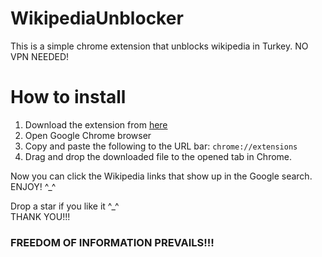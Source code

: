 # WikipediaUnblocker
This is a simple chrome extension that unblocks wikipedia in Turkey. NO VPN NEEDED!

# How to install
1.  Download the extension from <a href="">here</a>
2.  Open Google Chrome browser
3.  Copy and paste the following to the URL bar: `chrome://extensions`
4.  Drag and drop the downloaded file to the opened tab in Chrome.

Now you can click the Wikipedia links that show up in the Google search. ENJOY! ^_^

Drop a star if you like it ^_^ 
<br>THANK YOU!!!

### FREEDOM OF INFORMATION PREVAILS!!! 
